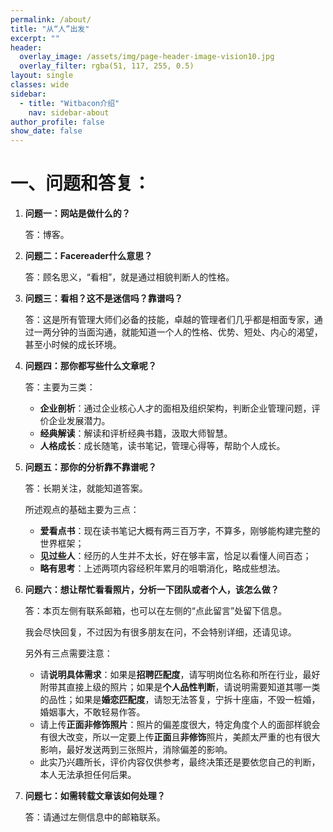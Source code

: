 ```yaml
---
permalink: /about/
title: "从“人”出发"
excerpt: ""
header:
  overlay_image: /assets/img/page-header-image-vision10.jpg
  overlay_filter: rgba(51, 117, 255, 0.5)
layout: single
classes: wide
sidebar:
  - title: "Witbacon介绍"
    nav: sidebar-about
author_profile: false
show_date: false
---
```


# 一、问题和答复：

1. **问题一：网站是做什么的？**

   答：博客。

2. **问题二：Facereader什么意思？**

   答：顾名思义，“看相”，就是通过相貌判断人的性格。

3. **问题三：看相？这不是迷信吗？靠谱吗？**

   答：这是所有管理大师们必备的技能，卓越的管理者们几乎都是相面专家，通过一两分钟的当面沟通，就能知道一个人的性格、优势、短处、内心的渴望，甚至小时候的成长环境。

4. **问题四：那你都写些什么文章呢？**

   答：主要为三类：

   - **企业剖析**：通过企业核心人才的面相及组织架构，判断企业管理问题，评价企业发展潜力。
   - **经典解读**：解读和评析经典书籍，汲取大师智慧。
   - **人格成长**：成长随笔，读书笔记，管理心得等，帮助个人成长。

5. **问题五：那你的分析靠不靠谱呢？**

   答：长期关注，就能知道答案。

   所述观点的基础主要为三点：

   - **爱看点书**：现在读书笔记大概有两三百万字，不算多，刚够能构建完整的世界框架；
   - **见过些人**：经历的人生并不太长，好在够丰富，恰足以看懂人间百态；
   - **略有思考**：上述两项内容经积年累月的咀嚼消化，略成些想法。

6. **问题六：想让帮忙看看照片，分析一下团队或者个人，该怎么做？**

   答：本页左侧有联系邮箱，也可以在左侧的“点此留言”处留下信息。

   我会尽快回复，不过因为有很多朋友在问，不会特别详细，还请见谅。

   另外有三点需要注意：

   - 请**说明具体需求**：如果是**招聘匹配度**，请写明岗位名称和所在行业，最好附带其直接上级的照片；如果是**个人品性判断**，请说明需要知道其哪一类的品性；如果是**婚恋匹配度**，请恕无法答复，宁拆十座庙，不毁一桩婚，婚姻事大，不敢轻易作答。
   - 请上传**正面非修饰照片**：照片的偏差度很大，特定角度个人的面部样貌会有很大改变，所以一定要上传**正面**且**非修饰**照片，美颜太严重的也有很大影响，最好发送两到三张照片，消除偏差的影响。
   - 此实乃兴趣所长，评价内容仅供参考，最终决策还是要依您自己的判断，本人无法承担任何后果。

7. **问题七：如需转载文章该如何处理？**

   答：请通过左侧信息中的邮箱联系。